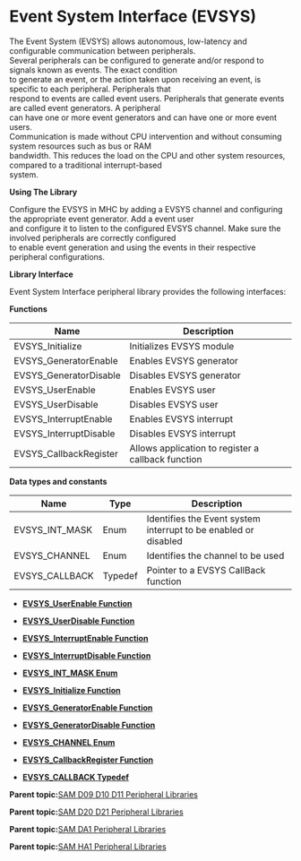 # Event System Interface \(EVSYS\)

The Event System \(EVSYS\) allows autonomous, low-latency and configurable communication between peripherals.<br />Several peripherals can be configured to generate and/or respond to signals known as events. The exact condition<br />to generate an event, or the action taken upon receiving an event, is specific to each peripheral. Peripherals that<br />respond to events are called event users. Peripherals that generate events are called event generators. A peripheral<br />can have one or more event generators and can have one or more event users.<br />Communication is made without CPU intervention and without consuming system resources such as bus or RAM<br />bandwidth. This reduces the load on the CPU and other system resources, compared to a traditional interrupt-based<br />system.

**Using The Library**

Configure the EVSYS in MHC by adding a EVSYS channel and configuring the appropriate event generator. Add a event user<br />and configure it to listen to the configured EVSYS channel. Make sure the involved peripherals are correctly configured<br />to enable event generation and using the events in their respective peripheral configurations.

**Library Interface**

Event System Interface peripheral library provides the following interfaces:

**Functions**

|Name|Description|
|----|-----------|
|EVSYS\_Initialize|Initializes EVSYS module|
|EVSYS\_GeneratorEnable|Enables EVSYS generator|
|EVSYS\_GeneratorDisable|Disables EVSYS generator|
|EVSYS\_UserEnable|Enables EVSYS user|
|EVSYS\_UserDisable|Disables EVSYS user|
|EVSYS\_InterruptEnable|Enables EVSYS interrupt|
|EVSYS\_InterruptDisable|Disables EVSYS interrupt|
|EVSYS\_CallbackRegister|Allows application to register a callback function|

**Data types and constants**

|Name|Type|Description|
|----|----|-----------|
|EVSYS\_INT\_MASK|Enum|Identifies the Event system interrupt to be enabled or disabled|
|EVSYS\_CHANNEL|Enum|Identifies the channel to be used|
|EVSYS\_CALLBACK|Typedef|Pointer to a EVSYS CallBack function|

-   **[EVSYS\_UserEnable Function](GUID-1CCE27E6-3BD3-48FF-9202-2DCC54FAA969.md)**  

-   **[EVSYS\_UserDisable Function](GUID-5765228C-FBB0-4F03-B9C8-651A98290E62.md)**  

-   **[EVSYS\_InterruptEnable Function](GUID-24A5A6F6-EAC4-4E14-A971-707E53276EAC.md)**  

-   **[EVSYS\_InterruptDisable Function](GUID-6644C8A0-1DE7-410B-81B6-EBF9D785AF2E.md)**  

-   **[EVSYS\_INT\_MASK Enum](GUID-9C38A576-0E8B-4CDF-B1FC-7D370513FDC2.md)**  

-   **[EVSYS\_Initialize Function](GUID-AF61093B-E86A-4FCC-9A8D-00A65A00603F.md)**  

-   **[EVSYS\_GeneratorEnable Function](GUID-5D867A94-D8B6-4C7B-84AF-B53C1B1E9868.md)**  

-   **[EVSYS\_GeneratorDisable Function](GUID-22E4FAE4-DC81-4663-9287-A34FA34A6902.md)**  

-   **[EVSYS\_CHANNEL Enum](GUID-E661EF1A-299A-49B0-AB69-7E9CB3163F5E.md)**  

-   **[EVSYS\_CallbackRegister Function](GUID-DEE736F8-295F-4001-BB25-33798CF6A322.md)**  

-   **[EVSYS\_CALLBACK Typedef](GUID-97A3F8E6-7D73-4723-967B-01C495A651DE.md)**  


**Parent topic:**[SAM D09 D10 D11 Peripheral Libraries](GUID-F4788319-C5F3-4EB3-8CC7-05770A2EBD32.md)

**Parent topic:**[SAM D20 D21 Peripheral Libraries](GUID-86A69A90-EDAB-465F-A03A-57CD8BF54AE8.md)

**Parent topic:**[SAM DA1 Peripheral Libraries](GUID-0CDE5F35-9BE3-4484-8299-98161C496C00.md)

**Parent topic:**[SAM HA1 Peripheral Libraries](GUID-7E583BB3-CBFA-4862-8ED5-40D747167457.md)


